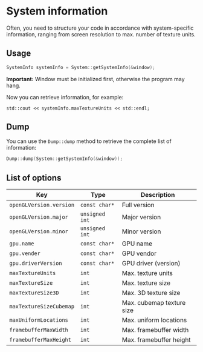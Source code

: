 # System information

Often, you need to structure your code in accordance with system-specific information, ranging from screen resolution to max. number of texture units.

## Usage
````c++
SystemInfo systemInfo = System::getSystemInfo(&window);
````

**Important:** Window must be initialized first, otherwise the program
may hang.

Now you can retrieve information, for example:

````c+
std::cout << systemInfo.maxTextureUnits << std::endl;
````

## Dump

You can use the ``Dump::dump`` method to retrieve the complete list
of information:

````c++
Dump::dump(System::getSystemInfo(&window));
````

## List of options

| Key                       | Type             | Description               |
|---------------------------|------------------|---------------------------|
| ``openGLVersion.version`` | ``const char*``  | Full version              |
| ``openGLVersion.major``   | ``unsigned int`` | Major version             |
| ``openGLVersion.minor``   | ``unsigned int`` | Minor version             |
| ``gpu.name``              | ``const char*``  | GPU name                  |
| ``gpu.vender``            | ``const char*``  | GPU vendor                |
| ``gpu.driverVersion``     | ``const char*``  | GPU driver (version)      |
| ``maxTextureUnits``       | ``int``          | Max. texture units        |
| ``maxTextureSize``        | ``int``          | Max. texture size         |
| ``maxTextureSize3D``      | ``int``          | Max. 3D texture size      |
| ``maxTextureSizeCubemap`` | ``int``          | Max. cubemap texture size |
| ``maxUniformLocations``   | ``int``          | Max. uniform locations    |
| ``framebufferMaxWidth``   | ``int``          | Max. framebuffer width    |
| ``framebufferMaxHeight``  | ``int``          | Max. framebuffer height   |